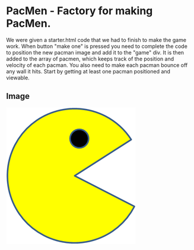 # PacMen - Factory for making PacMen.

We were given a starter.html code that we had to finish to make the game work.
When button "make one" is pressed you need to complete the code 
to position the new pacman image and add it to the "game" div. It is then added to the array of pacmen, which keeps track of the position and velocity of each pacman.
You also need to make each pacman bounce off any wall it hits. 
Start by getting at least one pacman positioned and viewable. 

## Image

<img src="PacMan1.png">
